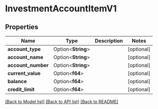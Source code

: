 # InvestmentAccountItemV1

## Properties

Name | Type | Description | Notes
------------ | ------------- | ------------- | -------------
**account_type** | Option<**String**> |  | [optional]
**account_name** | Option<**String**> |  | [optional]
**account_number** | Option<**String**> |  | [optional]
**current_value** | Option<**f64**> |  | [optional]
**balance** | Option<**f64**> |  | [optional]
**credit_limit** | Option<**f64**> |  | [optional]

[[Back to Model list]](../README.md#documentation-for-models) [[Back to API list]](../README.md#documentation-for-api-endpoints) [[Back to README]](../README.md)


